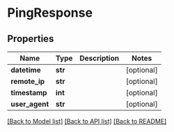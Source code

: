 # PingResponse

## Properties
Name | Type | Description | Notes
------------ | ------------- | ------------- | -------------
**datetime** | **str** |  | [optional] 
**remote_ip** | **str** |  | [optional] 
**timestamp** | **int** |  | [optional] 
**user_agent** | **str** |  | [optional] 

[[Back to Model list]](../README.md#documentation-for-models) [[Back to API list]](../README.md#documentation-for-api-endpoints) [[Back to README]](../README.md)


